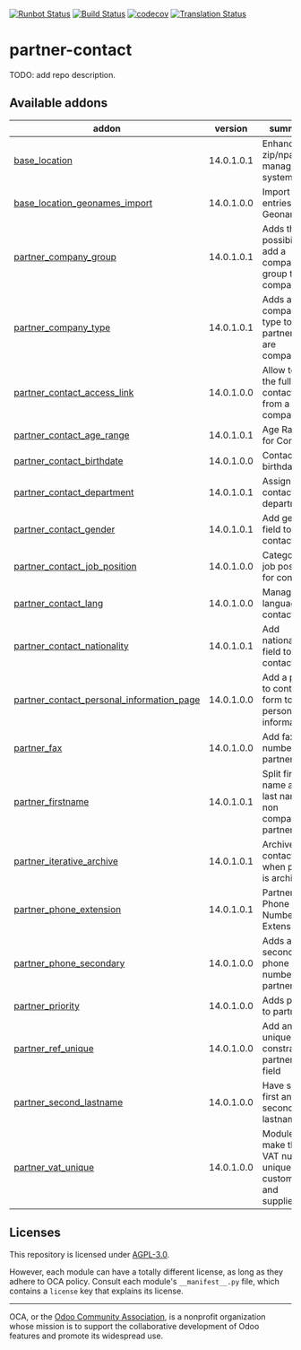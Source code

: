 [![Runbot Status](https://runbot.odoo-community.org/runbot/badge/flat/134/14.0.svg)](https://runbot.odoo-community.org/runbot/repo/github-com-oca-partner-contact-134)
[![Build Status](https://travis-ci.com/OCA/partner-contact.svg?branch=14.0)](https://travis-ci.com/OCA/partner-contact)
[![codecov](https://codecov.io/gh/OCA/partner-contact/branch/14.0/graph/badge.svg)](https://codecov.io/gh/OCA/partner-contact)
[![Translation Status](https://translation.odoo-community.org/widgets/partner-contact-14-0/-/svg-badge.svg)](https://translation.odoo-community.org/engage/partner-contact-14-0/?utm_source=widget)

<!-- /!\ do not modify above this line -->

# partner-contact

TODO: add repo description.

<!-- /!\ do not modify below this line -->

<!-- prettier-ignore-start -->

[//]: # (addons)

Available addons
----------------
addon | version | summary
--- | --- | ---
[base_location](base_location/) | 14.0.1.0.1 | Enhanced zip/npa management system
[base_location_geonames_import](base_location_geonames_import/) | 14.0.1.0.0 | Import zip entries from Geonames
[partner_company_group](partner_company_group/) | 14.0.1.0.1 | Adds the possibility to add a company group to a company
[partner_company_type](partner_company_type/) | 14.0.1.0.1 | Adds a company type to partner that are companies
[partner_contact_access_link](partner_contact_access_link/) | 14.0.1.0.0 | Allow to visit the full contact form from a company
[partner_contact_age_range](partner_contact_age_range/) | 14.0.1.0.1 | Age Range for Contact's
[partner_contact_birthdate](partner_contact_birthdate/) | 14.0.1.0.0 | Contact's birthdate
[partner_contact_department](partner_contact_department/) | 14.0.1.0.1 | Assign contacts to departments
[partner_contact_gender](partner_contact_gender/) | 14.0.1.0.1 | Add gender field to contacts
[partner_contact_job_position](partner_contact_job_position/) | 14.0.1.0.0 | Categorize job positions for contacts
[partner_contact_lang](partner_contact_lang/) | 14.0.1.0.0 | Manage language in contacts
[partner_contact_nationality](partner_contact_nationality/) | 14.0.1.0.1 | Add nationality field to contacts
[partner_contact_personal_information_page](partner_contact_personal_information_page/) | 14.0.1.0.0 | Add a page to contacts form to put personal information
[partner_fax](partner_fax/) | 14.0.1.0.0 | Add fax number on partner
[partner_firstname](partner_firstname/) | 14.0.1.0.1 | Split first name and last name for non company partners
[partner_iterative_archive](partner_iterative_archive/) | 14.0.1.0.1 | Archive all contacts when parent is archived
[partner_phone_extension](partner_phone_extension/) | 14.0.1.0.1 | Partner Phone Number Extension
[partner_phone_secondary](partner_phone_secondary/) | 14.0.1.0.0 | Adds a secondary phone number on partners
[partner_priority](partner_priority/) | 14.0.1.0.0 | Adds priority to partners.
[partner_ref_unique](partner_ref_unique/) | 14.0.1.0.0 | Add an unique constraint to partner ref field
[partner_second_lastname](partner_second_lastname/) | 14.0.1.0.0 | Have split first and second lastnames
[partner_vat_unique](partner_vat_unique/) | 14.0.1.0.0 | Module to make the VAT number unique for customers and suppliers.

[//]: # (end addons)

<!-- prettier-ignore-end -->

## Licenses

This repository is licensed under [AGPL-3.0](LICENSE).

However, each module can have a totally different license, as long as they adhere to OCA
policy. Consult each module's `__manifest__.py` file, which contains a `license` key
that explains its license.

----

OCA, or the [Odoo Community Association](http://odoo-community.org/), is a nonprofit
organization whose mission is to support the collaborative development of Odoo features
and promote its widespread use.
